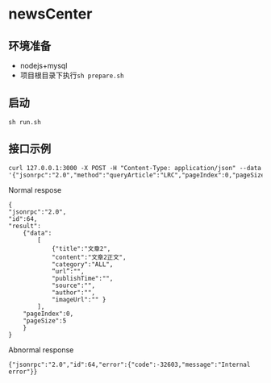 # newsCenter

## 环境准备
* nodejs+mysql
* 项目根目录下执行```sh prepare.sh```

## 启动
```sh run.sh```

## 接口示例
```
curl 127.0.0.1:3000 -X POST -H "Content-Type: application/json" --data '{"jsonrpc":"2.0","method":"queryArticle":"LRC","pageIndex":0,"pageSize":5,"language":"cn"},"id":64}'
```
Normal respose
```
{
"jsonrpc":"2.0",
"id":64,
"result":
    {"data":
        [
            {"title":"文章2",
            "content":"文章2正文",
            "category":"ALL",
            “url”:"",
            "publishTime":"",
            "source":"",
            "author":"",
            "imageUrl":"" }
        ],
    "pageIndex":0,
    "pageSize":5
    }
}
```
Abnormal response
```
{"jsonrpc":"2.0","id":64,"error":{"code":-32603,"message":"Internal error"}}
```
